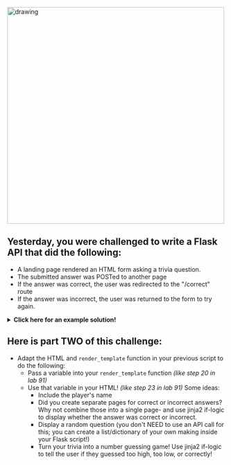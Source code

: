 <img src="https://www.brightful.me/content/images/2020/08/shutterstock_686118184.jpg" alt="drawing" width="500"/>

## Yesterday, you were challenged to write a Flask API that did the following:
  
- A landing page rendered an HTML form asking a trivia question.
- The submitted answer was POSTed to another page
- If the answer was correct, the user was redirected to the "/correct" route
- If the answer was incorrect, the user was returned to the form to try again.

<details>
<summary><b>Click here for an example solution!</b></summary>

```python
#!/usr/bin/python3

from flask import Flask
from flask import redirect
from flask import request
from flask import render_template

app = Flask(__name__)

html= """<style>
body {
  background-color: black;
  text-align: center;
  color: white;
  font-family: Arial, Helvetica, sans-serif;
}
</style>
</head>
<body>

<h1>TRIVIA TIME</h1>
<p>What is the meaning of life, the universe, and everything?</p>
<img src="https://stevetobak.com/wp-content/uploads/2021/02/dont-panic.png" alt="Avatar" style="width:200px">

    <form action = "/login" method = "POST">
        <p><input type = "text" name = "nm"></p>
        <p><input type = "submit" value = "submit"></p>
    </form>

</body>
</html>"""

@app.route("/correct")
def success():
    return f"That is correct!"

@app.route("/")
def start():
    return html

@app.route("/login", methods = ["POST"])
def login():
        if request.form.get("nm"):
            answer = request.form.get("nm")
            if answer == "42":
                return redirect("/correct")
            else:
                return redirect("/")
        else:
            return redirect("/")

if __name__ == "__main__":
   app.run(host="0.0.0.0", port=2224) # runs the application
```
</details>

## Here is part TWO of this challenge:

- Adapt the HTML and `render_template` function in your previous script to do the following:
    - Pass a variable into your `render_template` function *(like step 20 in lab 91)*
    - Use that variable in your HTML! *(like step 23 in lab 91)* Some ideas:
        - Include the player's name
        - Did you create separate pages for correct or incorrect answers? Why not combine those into a single page- and use jinja2 if-logic to display whether the answer was correct or incorrect.
        - Display a random question (you don't NEED to use an API call for this; you can create a list/dictionary of your own making inside your Flask script!)
        - Turn your trivia into a number guessing game! Use jinja2 if-logic to tell the user if they guessed too high, too low, or correctly!
